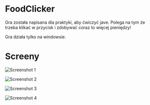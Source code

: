 # FoodClicker

Gra została napisana dla praktyki, aby ćwiczyć jave. Polega na tym że trzeba klikać w przycisk i zdobywać coraz to więcej pieniędzy!

Gra działa tylko na windowsie.

# Screeny
![Screenshot 1](https://cdn.discordapp.com/attachments/876772489492070413/878998745960812604/unknown.png)

![Screenshot 2](https://cdn.discordapp.com/attachments/876772489492070413/878998784628105286/unknown.png)

![Screenshot 3](https://cdn.discordapp.com/attachments/876772489492070413/878998815603048508/unknown.png)

![Screenshot 4](https://cdn.discordapp.com/attachments/876772489492070413/879017476246097960/unknown.png)

